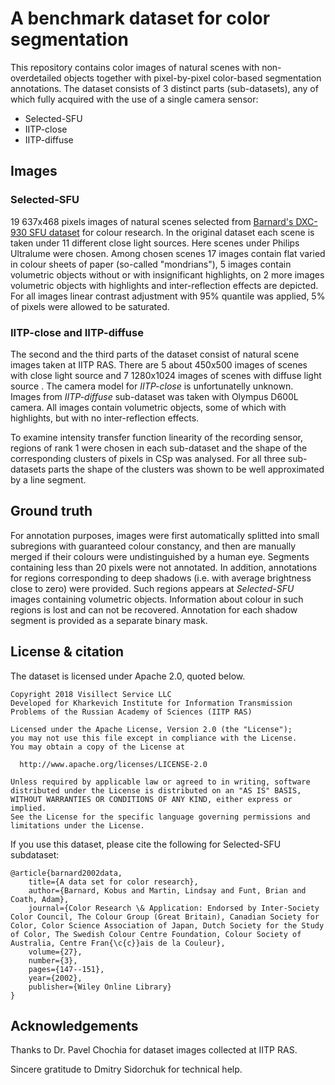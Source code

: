 # A benchmark dataset for color segmentation

This repository contains color images of natural scenes with non-overdetailed objects together with pixel-by-pixel color-based segmentation annotations.
The dataset consists of 3 distinct parts (sub-datasets), any of which fully acquired with the use of a single camera sensor:

* Selected-SFU
* IITP-close
* IITP-diffuse

## Images

### Selected-SFU 

19 637x468 pixels images of natural scenes selected from [Barnard's DXC-930 SFU dataset](http://www.cs.sfu.ca/~colour/data/colour_constancy_test_images/index.html) for colour research. 
In the original dataset each scene is taken under 11 different close light sources. 
Here scenes under Philips Ultralume were chosen. 
Among chosen scenes 17 images contain flat varied in colour sheets of paper (so-called "mondrians"), 5 images contain volumetric objects without or with insignificant highlights, on 2 more images volumetric objects with highlights and  inter-reflection effects are depicted. For all images linear contrast adjustment with 95% quantile was applied, 5% of pixels were allowed to be saturated.

### IITP-close and IITP-diffuse 

The second and the third parts of the dataset consist of natural scene images taken at IITP RAS.
There are 5 about 450x500 images of scenes with close light source and 7 1280x1024 images of scenes with diffuse light source . The camera model for *IITP-close* is  unfortunatelly unknown. Images from *IITP-diffuse* sub-dataset was taken with Olympus D600L camera. All images contain volumetric objects, some of which with highlights, but with no inter-reflection effects.   

To examine intensity transfer function linearity of the recording sensor, regions of rank 1 were chosen in each sub-dataset and the shape of the corresponding clusters of pixels in CSp was analysed. For all three sub-datasets parts the shape of the clusters was shown to be well approximated by a line segment.

## Ground truth

For annotation purposes, images were first automatically splitted into small subregions with guaranteed colour constancy, and then are manually merged if their colours were undistinguished by a human eye.
Segments containing less than 20 pixels were not annotated. 
In addition, annotations for regions corresponding to deep shadows (i.e. with average brightness close to zero) were provided. Such regions appears at *Selected-SFU* images containing volumetric objects. Information about colour in such regions is lost and can not be recovered. Annotation for each shadow segment is provided as a separate binary mask.

## License & citation

The dataset is licensed under Apache 2.0, quoted below.

    Copyright 2018 Visillect Service LLC
    Developed for Kharkevich Institute for Information Transmission Problems of the Russian Academy of Sciences (IITP RAS)
    
    Licensed under the Apache License, Version 2.0 (the "License");
    you may not use this file except in compliance with the License.
    You may obtain a copy of the License at
    
      http://www.apache.org/licenses/LICENSE-2.0
    
    Unless required by applicable law or agreed to in writing, software
    distributed under the License is distributed on an "AS IS" BASIS,
    WITHOUT WARRANTIES OR CONDITIONS OF ANY KIND, either express or implied.
    See the License for the specific language governing permissions and
    limitations under the License.

If you use this dataset, please cite the following for Selected-SFU subdataset:

    @article{barnard2002data,
        title={A data set for color research},
        author={Barnard, Kobus and Martin, Lindsay and Funt, Brian and Coath, Adam},
        journal={Color Research \& Application: Endorsed by Inter-Society Color Council, The Colour Group (Great Britain), Canadian Society for Color, Color Science Association of Japan, Dutch Society for the Study of Color, The Swedish Colour Centre Foundation, Colour Society of Australia, Centre Fran{\c{c}}ais de la Couleur},
        volume={27},
        number={3},
        pages={147--151},
        year={2002},
        publisher={Wiley Online Library}
    }

## Acknowledgements

Thanks to Dr. Pavel Chochia for dataset images collected at IITP RAS.

Sincere gratitude to Dmitry Sidorchuk for technical help.
